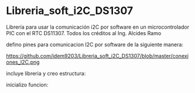 # Libreria_soft_i2C_DS1307
Librería para usar la comunicación i2C por software en un microcontrolador PIC con el RTC DS11307. Todos los créditos al Ing. Alcides Ramo

defino pines para comunicacion I2C por software de la siguiente manera:

https://github.com/idem9203/Libreria_soft_i2C_DS1307/blob/master/conexiones_I2C.png

incluye libreria y creo estructura:


inicializo funcion:


